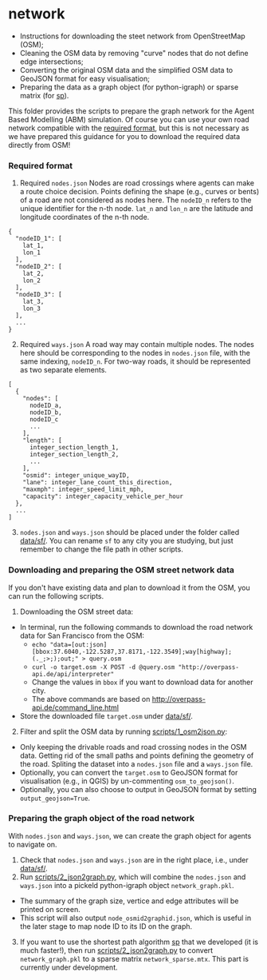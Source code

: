 # network
* Instructions for downloading the steet network from OpenStreetMap (OSM);
* Cleaning the OSM data by removing "curve" nodes that do not define edge intersections;
* Converting the original OSM data and the simplified OSM data to GeoJSON format for easy visualisation;
* Preparing the data as a graph object (for python-igraph) or sparse matrix (for [sp](https://github.com/cb-cities/sp)).

This folder provides the scripts to prepare the graph network for the Agent Based Modelling (ABM) simulation. Of course you can use your own road network compatible with the [required format](#required-format), but this is not necessary as we have prepared this guidance for you to download the required data directly from OSM!

### Required format
1. Required `nodes.json`
Nodes are road crossings where agents can make a route choice decision. Points defining the shape (e.g., curves or bents) of a road are not considered as nodes here. The `nodeID_n` refers to the unique identifier for the n-th node. `lat_n` and `lon_n` are the latitude and longitude coordinates of the n-th node.
```
{
  "nodeID_1": [
    lat_1,
    lon_1
  ],
  "nodeID_2": [
    lat_2,
    lon_2
  ],
  "nodeID_3": [
    lat_3,
    lon_3
  ],
  ...
}
```
2. Required `ways.json`
A road way may contain multiple nodes. The nodes here should be corresponding to the nodes in `nodes.json` file, with the same indexing, `nodeID_n`. For two-way roads, it should be represented as two separate elements.
```
[
  {
    "nodes": [
      nodeID_a,
      nodeID_b,
      nodeID_c
      ...
    ],
    "length": [
      integer_section_length_1,
      integer_section_length_2,
      ...
    ],
    "osmid": integer_unique_wayID,
    "lane": integer_lane_count_this_direction,
    "maxmph": integer_speed_limit_mph,
    "capacity": integer_capacity_vehicle_per_hour
  },
  ...
]
```
3. `nodes.json` and `ways.json` should be placed under the folder called [data/sf/](data/sf/). You can rename `sf` to any city you are studying, but just remember to change the file path in other scripts.

### Downloading and preparing the OSM street network data
If you don't have existing data and plan to download it from the OSM, you can run the following scripts.

1. Downloading the OSM street data: 
  * In terminal, run the following commands to download the road network data for San Francisco from the OSM:     
    * `echo "data=[out:json][bbox:37.6040,-122.5287,37.8171,-122.3549];way[highway];(._;>;);out;" > query.osm`   
    * `curl -o target.osm -X POST -d @query.osm "http://overpass-api.de/api/interpreter"`
    * Change the values in `bbox` if you want to download data for another city.
    * The above commands are based on http://overpass-api.de/command_line.html  
  * Store the downloaded file `target.osm` under [data/sf/](data/sf/).
2. Filter and split the OSM data by running [scripts/1_osm2json.py](scripts/1_osm2json.py):
  * Only keeping the drivable roads and road crossing nodes in the OSM data. Getting rid of the small paths and points defining the geometry of the road. Spliting the dataset into a `nodes.json` file and a `ways.json` file.
  * Optionally, you can convert the `target.osm` to GeoJSON format for visualisation (e.g., in QGIS) by un-commenting `osm_to_geojson()`.
  * Optionally, you can also choose to output in GeoJSON format by setting `output_geojson=True`.

### Preparing the graph object of the road network
With `nodes.json` and `ways.json`, we can create the graph object for agents to navigate on.

1. Check that `nodes.json` and `ways.json` are in the right place, i.e., under [data/sf/](data/sf/).
2. Run [scripts/2_json2graph.py](scripts/2_json2graph.py), which will combine the `nodes.json` and `ways.json` into a pickeld python-igraph object `network_graph.pkl`.
  * The summary of the graph size, vertice and edge attributes will be printed on screen.
  * This script will also output `node_osmid2graphid.json`, which is useful in the later stage to map node ID to its ID on the graph.
3. If you want to use the shortest path algorithm [sp](https://github.com/cb-cities/sp) that we developed (it is much faster!), then run [scripts/2_json2graph.py](scripts/2_json2graph.py) to convert `network_graph.pkl` to a sparse matrix `network_sparse.mtx`. This part is currently under development.